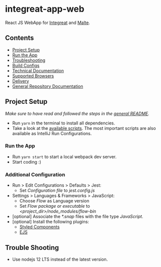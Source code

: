 # integreat-app-web

React JS WebApp for [Integreat](https://integreat-app.de) and [Malte](https://www.malteser-werke.de/malte-app.html).

## Contents

* [Project Setup](#project-setup)
* [Run the App](#run-the-app)
* [Troubleshooting](#trouble-shooting)
* [Build Configs](docs/build-configs.md)
* [Technical Documentation](docs/technical-documentation.md)
* [Supported Browsers](docs/supported-browsers.md)
* [Delivery](docs/delivery.md)
* [General Repository Documentation](../README.md)

## Project Setup

*Make sure to have read and followed the steps in the [general README](../README.md#project-setup).*

* Run `yarn` in the terminal to install all dependencies.
* Take a look at the [available scripts](package.json). The most important scripts are also available as IntelliJ Run Configurations.

### Run the App

* Run `yarn start` to start a local webpack dev server.
* Start coding :)

### Additional Configuration

* Run > Edit Configurations > Defaults > Jest:
    * Set *Configuration file* to *jest.config.js*
* Settings > Languages & Frameworks > JavaScript:
    * Choose *Flow* as Language version
    * Set *Flow package or executable* to *<project_dir>/node_modules/flow-bin*
* [optional] Associate the *\*.snap* files with the file type *JavaScript*.
* [optional] Install the following plugins:
    * [Styled Components](https://plugins.jetbrains.com/plugin/9997-styled-components--styled-jsx/)
    * [EJS](https://plugins.jetbrains.com/plugin/index?xmlId=com.jetbrains.lang.ejs)

## Trouble Shooting

* Use nodejs 12 LTS instead of the latest version.
